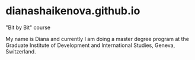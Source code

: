 # dianashaikenova.github.io
"Bit by Bit" course

My name is Diana and currently I am doing a master degree program at the Graduate Institute of Development and International Studies, Geneva, Switzerland. 
